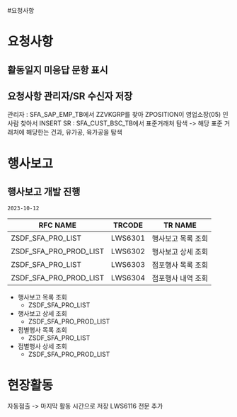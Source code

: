 #요청사항

# 요청사항

## 활동일지 미응답 문항 표시

## 요청사항 관리자/SR 수신자 저장
관리자 : SFA_SAP_EMP_TB에서 ZZVKGRP를 찾아 ZPOSITION이 영업소장(05) 인 사람 찾아서 INSERT
SR : SFA_CUST_BSC_TB에서 표준거래처 탐색 -> 해당 표준 거래처에 해당한는 건과, 유가공, 육가공을 탐색


# 행사보고

## 행사보고 개발 진행
`2023-10-12`

| RFC NAME               | TRCODE  | TR NAME            |
| ---------------------- | ------- | ------------------ |
| ZSDF_SFA_PRO_LIST      | LWS6301 | 행사보고 목록 조회 |
| ZSDF_SFA_PRO_PROD_LIST | LWS6302 | 행사보고 상세 조회 |
| ZSDF_SFA_PRO_LIST      | LWS6303 | 점포행사 목록 조회 |
| ZSDF_SFA_PRO_PROD_LIST | LWS6304 | 점포행사 내역 조회                   |

* 행사보고 목록 조회
	* ZSDF_SFA_PRO_LIST
* 행사보고 상세 조회
	* ZSDF_SFA_PRO_PROD_LIST
* 점별행사 목록 조회
	* ZSDF_SFA_PRO_LIST
* 점별행사 상세 조회
	* ZSDF_SFA_PRO_PROD_LIST



# 현장활동

자동점출 -> 마지막 활동 시간으로 저장
LWS6116 전문 추가
